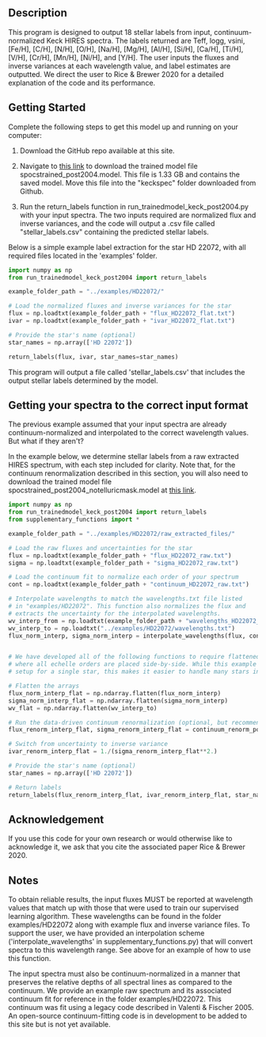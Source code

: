 ## Description

This program is designed to output 18 stellar labels from input, continuum-normalized Keck HIRES spectra. The labels returned are Teff, logg, vsini, [Fe/H], [C/H], [N/H], [O/H], [Na/H], [Mg/H], [Al/H], [Si/H], [Ca/H], [Ti/H], [V/H], [Cr/H], [Mn/H], [Ni/H], and [Y/H]. The user inputs the fluxes and inverse variances at each wavelength value, and label estimates are outputted. We direct the user to Rice & Brewer 2020 for a detailed explanation of the code and its performance.


## Getting Started

Complete the following steps to get this model up and running on your computer:

1. Download the GitHub repo available at this site.

2. Navigate to [this link](www.astro.yale.edu/malenarice/keckspec) to download the trained model file spocstrained_post2004.model. This file is 1.33 GB and contains the saved model. Move this file into the "keckspec" folder downloaded from Github.

3. Run the return_labels function in run_trainedmodel_keck_post2004.py with your input spectra. The two inputs required are normalized flux and inverse variances, and the code will output a .csv file called "stellar_labels.csv" containing the predicted stellar labels.


Below is a simple example label extraction for the star HD 22072, with all required files located in the 'examples' folder.

```python
import numpy as np
from run_trainedmodel_keck_post2004 import return_labels

example_folder_path = "../examples/HD22072/"

# Load the normalized fluxes and inverse variances for the star
flux = np.loadtxt(example_folder_path + "flux_HD22072_flat.txt")
ivar = np.loadtxt(example_folder_path + "ivar_HD22072_flat.txt")

# Provide the star's name (optional)
star_names = np.array(['HD 22072'])

return_labels(flux, ivar, star_names=star_names)
```

This program will output a file called 'stellar_labels.csv' that includes the output stellar labels determined by the model.

## Getting your spectra to the correct input format

The previous example assumed that your input spectra are already continuum-normalized and interpolated to the correct wavelength values. But what if they aren't?

In the example below, we determine stellar labels from a raw extracted HIRES spectrum, with each step included for clarity. Note that, for the continuum renormalization described in this section, you will also need to download the trained model file spocstrained_post2004_notelluricmask.model at [this link](www.astro.yale.edu/malenarice/keckspec).


```python
import numpy as np
from run_trainedmodel_keck_post2004 import return_labels
from supplementary_functions import *

example_folder_path = "../examples/HD22072/raw_extracted_files/"

# Load the raw fluxes and uncertainties for the star
flux = np.loadtxt(example_folder_path + "flux_HD22072_raw.txt")
sigma = np.loadtxt(example_folder_path + "sigma_HD22072_raw.txt")

# Load the continuum fit to normalize each order of your spectrum 
cont = np.loadtxt(example_folder_path + "continuum_HD22072_raw.txt")

# Interpolate wavelengths to match the wavelengths.txt file listed 
# in "examples/HD22072". This function also normalizes the flux and 
# extracts the uncertainty for the interpolated wavelengths.
wv_interp_from = np.loadtxt(example_folder_path + "wavelengths_HD22072_raw.txt")
wv_interp_to = np.loadtxt("../examples/HD22072/wavelengths.txt") 
flux_norm_interp, sigma_norm_interp = interpolate_wavelengths(flux, cont, wv_interp_from, wv_interp_to)


# We have developed all of the following functions to require flattened arrays, 
# where all echelle orders are placed side-by-side. While this example shows the 
# setup for a single star, this makes it easier to handle many stars in bulk. 

# Flatten the arrays
flux_norm_interp_flat = np.ndarray.flatten(flux_norm_interp)
sigma_norm_interp_flat = np.ndarray.flatten(sigma_norm_interp)
wv_flat = np.ndarray.flatten(wv_interp_to)

# Run the data-driven continuum renormalization (optional, but recommended)
flux_renorm_interp_flat, sigma_renorm_interp_flat = continuum_renorm_poly(flux_norm_interp_flat, sigma_norm_interp_flat, wv_flat)

# Switch from uncertainty to inverse variance
ivar_renorm_interp_flat = 1./(sigma_renorm_interp_flat**2.)

# Provide the star's name (optional)
star_names = np.array(['HD 22072'])

# Return labels
return_labels(flux_renorm_interp_flat, ivar_renorm_interp_flat, star_names=star_names)
```

## Acknowledgement
If you use this code for your own research or would otherwise like to acknowledge it, we ask that you cite the associated paper Rice & Brewer 2020.


## Notes

To obtain reliable results, the input fluxes MUST be reported at wavelength values that match up with those that were used to train our supervised learning algorithm. These wavelengths can be found in the folder examples/HD22072 along with example flux and inverse variance files. To support the user, we have provided an interpolation scheme ('interpolate_wavelengths' in supplementary_functions.py) that will convert spectra to this wavelength range. See above for an example of how to use this function.

The input spectra must also be continuum-normalized in a manner that preserves the relative depths of all spectral lines as compared to the continuum. We provide an example raw spectrum and its associated continuum fit for reference in the folder examples/HD22072. This continuum was fit using a legacy code described in Valenti & Fischer 2005. An open-source continuum-fitting code is in development to be added to this site but is not yet available.
